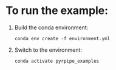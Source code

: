 # To run the example:

1. Build the conda environment:

    `conda env create -f environment.yml`
    
2. Switch to the environment:

    `conda activate pyrpipe_examples`